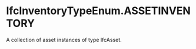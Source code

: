 IfcInventoryTypeEnum.ASSETINVENTORY
===================================
A collection of asset instances of type IfcAsset.


